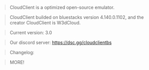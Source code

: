 > CloudClient is a optimized open-source emulator.

> CloudClient builded on bluestacks version 4.140.0.1102, and the creator CloudClient is W3dCloud.

> Current version: 3.0

> Our discord server: https://dsc.gg/cloudclientbs

> Changelog:

> MORE!

